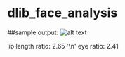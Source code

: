 # dlib_face_analysis

##sample output:
![alt text](https://github.com/theUnspecified/dlib_face_analysis/blob/master/output.jpg)

lip length ratio: 2.65
'\n'
eye ratio: 2.41

